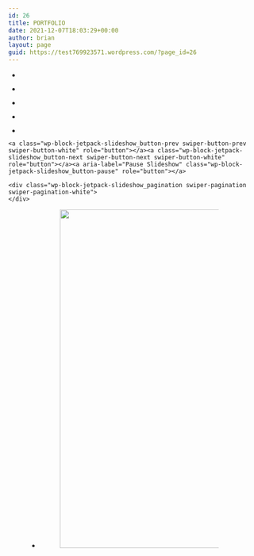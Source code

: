 ```yaml
---
id: 26
title: PORTFOLIO
date: 2021-12-07T18:03:29+00:00
author: brian
layout: page
guid: https://test769923571.wordpress.com/?page_id=26
---
```

<div class="wp-block-jetpack-slideshow alignfull slideshow-transition" data-autoplay="true" data-delay="5" data-effect="fade">
  <div class="wp-block-jetpack-slideshow_container swiper-container">
    <ul class="wp-block-jetpack-slideshow_swiper-wrapper swiper-wrapper">
      <li class="wp-block-jetpack-slideshow_slide swiper-slide">
        <figure><img alt="" class="wp-block-jetpack-slideshow_image wp-image-37" data-id="37" src="https://test769923571.files.wordpress.com/2021/12/6cb8f704-24f0-40bd-a7e7-b33178d0fda1.jpg" /></figure>
      </li>
      <li class="wp-block-jetpack-slideshow_slide swiper-slide">
        <figure><img alt="" class="wp-block-jetpack-slideshow_image wp-image-36" data-id="36" src="https://test769923571.files.wordpress.com/2021/12/5faf2e2e-96cb-47ad-808e-1e0f3556d04f.jpg" /></figure>
      </li>
      <li class="wp-block-jetpack-slideshow_slide swiper-slide">
        <figure><img alt="" class="wp-block-jetpack-slideshow_image wp-image-40" data-id="40" src="https://test769923571.files.wordpress.com/2021/12/d91af712-3050-427e-a29a-f4f0411327d2.jpg" /></figure>
      </li>
      <li class="wp-block-jetpack-slideshow_slide swiper-slide">
        <figure><img alt="" class="wp-block-jetpack-slideshow_image wp-image-38" data-id="38" src="https://test769923571.files.wordpress.com/2021/12/28c70d9f-7ad6-4795-b323-af95c7e74444.jpg" /></figure>
      </li>
      <li class="wp-block-jetpack-slideshow_slide swiper-slide">
        <figure><img alt="" class="wp-block-jetpack-slideshow_image wp-image-39" data-id="39" src="https://test769923571.files.wordpress.com/2021/12/d18e01f6-1e3c-4e05-8741-412dc0c7a350.jpg" /></figure>
      </li>
    </ul>
    
    <a class="wp-block-jetpack-slideshow_button-prev swiper-button-prev swiper-button-white" role="button"></a><a class="wp-block-jetpack-slideshow_button-next swiper-button-next swiper-button-white" role="button"></a><a aria-label="Pause Slideshow" class="wp-block-jetpack-slideshow_button-pause" role="button"></a>
    
    <div class="wp-block-jetpack-slideshow_pagination swiper-pagination swiper-pagination-white">
    </div>
  </div>
</div><figure class="wp-block-gallery alignwide columns-1 is-cropped">

<ul class="blocks-gallery-grid">
  <li class="blocks-gallery-item">
    <figure><img loading="lazy" width="1024" height="683" src="http://localhost/wp-content/uploads/2021/12/1DBC5116-27B3-4416-9636-8980AF4D61E2-1024x683.jpg" alt="" data-id="385" data-full-url="http://localhost/wp-content/uploads/2021/12/1DBC5116-27B3-4416-9636-8980AF4D61E2.jpg" data-link="http://localhost/index.php/portfolio/processed-with-vsco-with-al3-preset/" class="wp-image-385" srcset="http://localhost/wp-content/uploads/2021/12/1DBC5116-27B3-4416-9636-8980AF4D61E2-1024x683.jpg 1024w, http://localhost/wp-content/uploads/2021/12/1DBC5116-27B3-4416-9636-8980AF4D61E2-300x200.jpg 300w, http://localhost/wp-content/uploads/2021/12/1DBC5116-27B3-4416-9636-8980AF4D61E2-768x512.jpg 768w, http://localhost/wp-content/uploads/2021/12/1DBC5116-27B3-4416-9636-8980AF4D61E2-1536x1024.jpg 1536w, http://localhost/wp-content/uploads/2021/12/1DBC5116-27B3-4416-9636-8980AF4D61E2-2048x1365.jpg 2048w, http://localhost/wp-content/uploads/2021/12/1DBC5116-27B3-4416-9636-8980AF4D61E2-1568x1045.jpg 1568w" sizes="(max-width: 1024px) 100vw, 1024px" /></figure>
  </li>
</ul></figure>